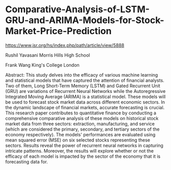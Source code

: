 # Comparative-Analysis-of-LSTM-GRU-and-ARIMA-Models-for-Stock-Market-Price-Prediction
https://www.jsr.org/hs/index.php/path/article/view/5888

Rushil Yavasani
Morris Hills High School

Frank Wang
King's College London

Abstract:
This study delves into the efficacy of various machine learning and statistical models that have captured the attention of financial analysts. Two of them, Long Short-Term Memory (LSTM) and Gated Recurrent Unit (GRU) are variations of Recurrent Neural Networks while the Autoregressive Integrated Moving Average (ARIMA) is a statistical model. These models will be used to forecast stock market data across different economic sectors. In the dynamic landscape of financial markets, accurate forecasting is crucial. This research paper contributes to quantitative finance by conducting a comprehensive comparative analysis of these models on historical stock market data from three sectors: extraction, manufacturing, and service (which are considered the primary, secondary, and tertiary sectors of the economy respectively). The models' performances are evaluated using mean squared error (MSE) on six selected stocks representing these sectors. Results reveal the power of recurrent neural networks in capturing intricate patterns. Moreover, the results will explore whether or not the efficacy of each model is impacted by the sector of the economy that it is forecasting data for.
